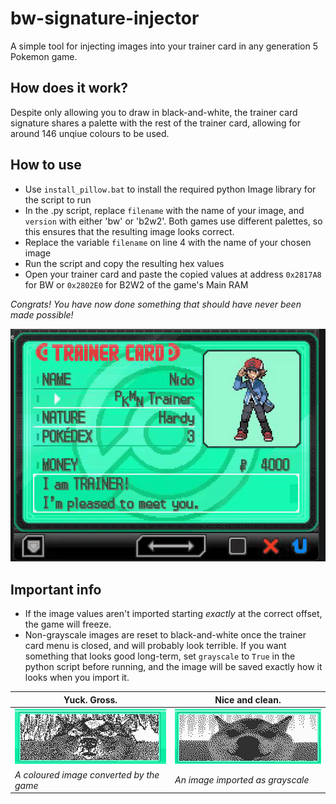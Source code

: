 # bw-signature-injector

A simple tool for injecting images into your trainer card in any generation 5 Pokemon game.

## How does it work?

Despite only allowing you to draw in black-and-white, the trainer card signature shares a palette with the rest of the trainer card, allowing for around 146 unqiue colours to be used.

## How to use

- Use `install_pillow.bat` to install the required python Image library for the script to run
- In the .py script, replace `filename` with the name of your image, and `version` with either 'bw' or 'b2w2'. Both games use different palettes, so this ensures that the resulting image looks correct.
- Replace the variable `filename` on line 4 with the name of your chosen image 
- Run the script and copy the resulting hex values
- Open your trainer card and paste the copied values at address `0x2817A8` for BW or `0x2802E0` for B2W2 of the game's Main RAM

_Congrats! You have now done something that should have never been made possible!_

![](github/card.gif)

## Important info

- If the image values aren't imported starting _exactly_ at the correct offset, the game will freeze.
- Non-grayscale images are reset to black-and-white once the trainer card menu is closed, and will probably look terrible. If you want something that looks good long-term, set `grayscale` to `True` in the python script before running, and the image will be saved exactly how it looks when you import it. 


| Yuck. Gross.  | Nice and clean.  |
| ------------- | ------------- |
| ![](github/converted.png)  | ![](github/grayscale.png) |
| _A coloured image converted by the game_  | _An image imported as grayscale_  |
